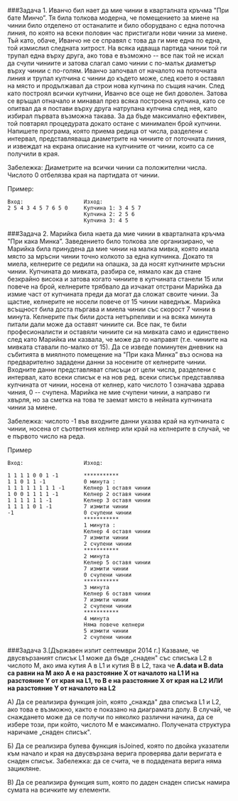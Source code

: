 ###Задача 1. 
Иванчо бил нает да мие чинии в кварталната кръчма "При бате Минчо”. Тя била толкова модерна, че помещението за миене на чинии било отделено от останалите и било оборудвано с една поточна линия, по която на всеки половин час пристигали нови чинии за миене. Тъй като, обаче, Иванчо не се справял с това да ги мие една по една, той измислил следната хитрост. На всяка идваща партида чинии той ги трупал една върху друга, ако това е възможно -- все пак той не искал да счупи чиниите и затова слагал само чинии с по-малък диаметър върху чинии с по-голям. Иванчо започвал от началото на поточната линия и трупал купчина с чинии до където може, след което я оставял на място и продължавал да строи нова купчина по същия начин. След като построял всички купчини, Иванчо все още не бил доволен. Затова се връщал отначало и минавал през всяка построена купчина, като се опитвал да я постави върху друга натрупана купчина след нея, като избирал първата възможна такава. За да бъде максимално ефективен, той повтарял процедурата докато остане с минимален брой купчини. Напишете програма, която приема редица от числа, разделени с интервал, представляваща диаметрите на чиниите от поточната линия, и извеждат на екрана описание на купчините от чинии, които са се получили в края.

Забележка: Диаметрите на всички чинии са положителни числа. Числото 0 отбелязва края на партидата от чинии.

Пример:
```
Вход:                   Изход:
2 5 4 3 4 5 7 6 5 0		Купчина 1: 3 4 5 7
						Купчина 2: 2 5 6
						Купчина 3: 4 5
```			

###Задача 2.
Марийка била наета да мие чинии в кварталната кръчма "При кака Минка”. Заведението било толкова зле организирано, че Марийка била принудена да мие чинии на малка мивка, която имала място за мръсни чинии точно колкото за една купчинка. Докато тя миела, келнерите се редили на опашка, за да носят купчините мръсни чинии. Купчината до мивката, разбира се, нямало как да стане безкрайно висока и затова когато чиниите в купчината станели 15 или повече на брой, келнерите трябвало да изчакат отстрани Марийка да измие част от купчината преди да могат да сложат своите чинии. За щастие, келнерите не носели повече от 15 чинии наведнъж. Марийка всъщност била доста пъргава и миела чинии със скорост 7 чинии в минута. Келнерите пък били доста нетърпеливи и на всяка минута питали дали може да оставят чиниите си. Все пак, те били професионалисти и оставяли чиниите си на мивката само и единствено след като Марийка им казвала, че може да го направят (т.е. чиниите на мивката ставали по-малко от 15). Да се изведе поминутен дневник на събитията в миялното помещение на "При кака Минка” въз основа на предварително зададени данни за носените от келнерите чинии. Входните данни представляват списъци от цели числа, разделени с интервал, като всеки списък е на нов ред. всеки списък представлява купчината от чинии, носена от келнер, като числото 1 означава здрава чиния, 0 -- счупена. Марийка не мие счупени чинии, а направо ги хвърля, но за сметка на това те заемат място в нейната купчината чинии за миене.

Забележка: числото -1 във входните данни указва край на купчината с чинии, носена от съответния келнер или край на келнерите в случай, че е първото число на реда.

Пример
```
Вход:					Изход:

1 1 1 1 0 0 1 -1		***********
1 1 0 1 1 -1			0 минута :
1 1 1 1 1 1 1 1 -1		Келнер 1 оставя чинии
1 0 0 1 1 1 1 -1		Келнер 2 оставя чинии
1 1 1 1 1 1 -1			Келнер 3 оставя чинии
1 1 1 1 0 1 -1			7 измити чинии
-1						0 счупени чинии
						***********
						1 минута :
						Келнер 4 оставя чинии
						7 измити чинии
						2 счупени чинии
						***********
						2 минута
						Келнер 5 оставя чинии
						7 измити чинии
						0 счупени чинии
						***********
						3 минута
						Келнер 6 оставя чинии
						7 измити чинии
						2 счупени чинии
						***********
						4 минута
						Няма повече келнери
						5 измити чинии
						2 счупени чинии
```
###Задача 3.[Държавен изпит септември 2014 г.] 
Казваме, че двусвързаният списък L1 може да бъде „снаден" със списъка L2 в числото M, ако има кутия A в L1 и кутия B в L2, така че
    **A.data и B.data са равни на M**
    **ако A е на разстояние X от началото на L1 И на разстояние Y от края на L1, то B е на разстояние X от края на L2 ИЛИ на разстояние Y от началото на L2**


А) Да се реализира функция join, която „снажда" два списъка L1 и L2, ако това е възможно, както е показано на диаграмата долу. В случай, че снаждането може да се получи по няколко различни начина, да се избере този, при който, числото M е максимално. Получената структура наричаме „снаден списък".


Б) Да се реализира булева функция isJoined, която по двойка указатели към начало и края на двусвързана верига проверява дали веригата е снаден списък. Забележка: да се счита, че в подадената верига няма зацикляне.

В) Да се реализира функция sum, която по даден снаден списък намира сумата на всичките му елементи.
